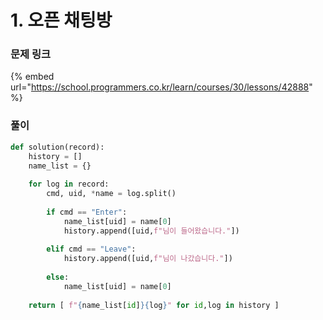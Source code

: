 # 1. 오픈 채팅방

### 문제 링크

{% embed url="https://school.programmers.co.kr/learn/courses/30/lessons/42888" %}

### 풀이

```python
def solution(record):
    history = []
    name_list = {}
    
    for log in record:
        cmd, uid, *name = log.split()
        
        if cmd == "Enter":
            name_list[uid] = name[0]
            history.append([uid,f"님이 들어왔습니다."])
            
        elif cmd == "Leave":
            history.append([uid,f"님이 나갔습니다."])
            
        else:
            name_list[uid] = name[0]
       
    return [ f"{name_list[id]}{log}" for id,log in history ]

```
